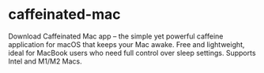 # caffeinated-mac
Download Caffeinated Mac app – the simple yet powerful caffeine application for macOS that keeps your Mac awake. Free and lightweight, ideal for MacBook users who need full control over sleep settings. Supports Intel and M1/M2 Macs.
